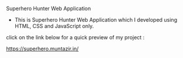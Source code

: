 Superhero Hunter Web Application

- This is Superhero Hunter Web Application which I developed using HTML, CSS and JavaScript only.

click on the link below for a quick preview of my project :

https://superhero.muntazir.in/
